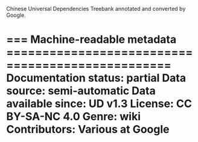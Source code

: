 Chinese Universal Dependencies Treebank annotated and converted by Google.

=== Machine-readable metadata =================================================
Documentation status: partial
Data source: semi-automatic
Data available since: UD v1.3
License: CC BY-SA-NC 4.0
Genre: wiki
Contributors: Various at Google
===============================================================================
